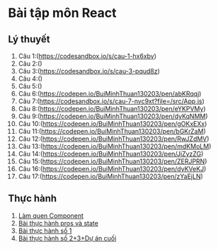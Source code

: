 # Bài tập môn React
## Lý thuyết
1.  Câu 1:(https://codesandbox.io/s/cau-1-hx6xbv)
2.  Câu 2:()
3.  Câu 3:(https://codesandbox.io/s/cau-3-pqud8z)
4.  Câu 4:()
5.  Câu 5:()  
6.  Câu 6:(https://codepen.io/BuiMinhThuan130203/pen/abKRqqj)   
7.  Câu 7:(https://codesandbox.io/s/cau-7-nvc9xt?file=/src/App.js)
8.  Câu 8:(https://codepen.io/BuiMinhThuan130203/pen/eYKPVMy)    
9.  Câu 9:(https://codepen.io/BuiMinhThuan130203/pen/dyKqNMM)
10.  Câu 10:(https://codepen.io/BuiMinhThuan130203/pen/gOKxEXx)
11. Câu 11:(https://codepen.io/BuiMinhThuan130203/pen/bGKrZaM)
12. Câu 12:(https://codepen.io/BuiMinhThuan130203/pen/RwJZdMV)
13. Câu 13:(https://codepen.io/BuiMinhThuan130203/pen/mdKMoLM)
14. Câu 14:(https://codepen.io/BuiMinhThuan130203/pen/JjZyzZG)
15. Câu 15:(https://codepen.io/BuiMinhThuan130203/pen/ZERJPRN)
16. Câu 16:(https://codepen.io/BuiMinhThuan130203/pen/dyKVeKJ)
17. Câu 17:(https://codepen.io/BuiMinhThuan130203/pen/zYaEjLN)
## Thực hành
1. [Làm quen Component](https://codesandbox.io/s/lam-quen-component-1q6cb8)
2. [Bài thực hành pros và state](https://codesandbox.io/s/thuc-hanh-prop-va-state-4ic15o)
3. [Bài thực hành số 1](https://codesandbox.io/s/bai-1-wv5t8m)
4. [Bài thực hành số 2+3+Dự án cuối](https://codesandbox.io/s/baikt2-3-hr8eel)
